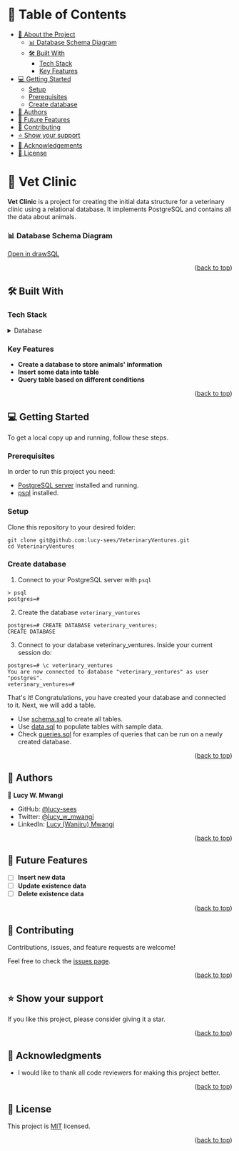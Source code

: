 # 📗 Table of Contents

- [📖 About the Project](#about-project)
  - [📊 Database Schema Diagram](#database-schema-diagram)
  - [🛠 Built With](#built-with)
    - [Tech Stack](#tech-stack)
    - [Key Features](#key-features)
  <!-- - [🚀 Live Demo](#live-demo) -->
- [💻 Getting Started](#getting-started)
  - [Setup](#setup)
  - [Prerequisites](#prerequisites)
  - [Create database](#create-database)
- [👥 Authors](#authors)
- [🔭 Future Features](#future-features)
- [🤝 Contributing](#contributing)
- [⭐️ Show your support](#support)
- [🙏 Acknowledgements](#acknowledgements)
- [📝 License](#license)

# 📖 Vet Clinic <a name="about-project"></a>

**Vet Clinic** is a project for creating the initial data structure for a veterinary clinic using a relational database. It implements PostgreSQL and contains all the data about animals.

### 📊 Database Schema Diagram <a name="database-schema-diagram"></a>
<!-- <div align="center">
  <img src="./database-schema-diagram.png" alt="database-schema-diagram" />
  <br/>
</div> -->

[Open in drawSQL](https://drawsql.app/teams/lucy-wanjiru/diagrams/veterinaryventures)

<p align="right">(<a href="#readme-top">back to top</a>)</p>

## 🛠 Built With <a name="built-with"></a>

### Tech Stack <a name="tech-stack"></a>

<details>
<summary>Database</summary>
  <ul>
    <li><a href="https://www.postgresql.org/">PostgreSQL</a></li>
  </ul>
</details>

### Key Features <a name="key-features"></a>

- **Create a database to store animals' information**
- **Insert some data into table**
- **Query table based on different conditions**

<p align="right">(<a href="#readme-top">back to top</a>)</p>

<!-- ## 🚀 Live Demo <a name="live-demo"></a>

- Deploying soon... -->
<!-- 
<p align="right">(<a href="#readme-top">back to top</a>)</p> -->

## 💻 Getting Started <a name="getting-started"></a>

To get a local copy up and running, follow these steps.

### Prerequisites

In order to run this project you need:

- [PostgreSQL server](https://www.postgresql.org/download/) installed and running.
- [psql](https://www.postgresql.org/docs/current/app-psql.html) installed.

### Setup

Clone this repository to your desired folder:

```
git clone git@github.com:lucy-sees/VeterinaryVentures.git
cd VeterinaryVentures
```
### Create database

1. Connect to your PostgreSQL server with `psql`
```
> psql
postgres=#
```

2. Create the database `veterinary_ventures`
```
postgres=# CREATE DATABASE veterinary_ventures;
CREATE DATABASE
```

3. Connect to your database veterinary_ventures. Inside your current session do:
```
postgres=# \c veterinary_ventures
You are now connected to database "veterinary_ventures" as user "postgres".
veterinary_ventures=#
```

That's it! Congratulations, you have created your database and connected to it. Next, we will add a table.

- Use [schema.sql](./schema.sql) to create all tables.
- Use [data.sql](./data.sql) to populate tables with sample data.
- Check [queries.sql](./queries.sql) for examples of queries that can be run on a newly created database.

<p align="right">(<a href="#readme-top">back to top</a>)</p>

## 👥 Authors <a name="authors"></a>

👤 **Lucy W. Mwangi**

- GitHub: [@lucy-sees](https://github.com/lucy-sees)
- Twitter: [@lucy_w_mwangi](https://twitter.com/lucy_w_mwangi)
- LinkedIn: [Lucy (Wanjiru) Mwangi](https://www.linkedin.com/in/lucy-wanjiru-mwangi)

<p align="right">(<a href="#readme-top">back to top</a>)</p>

## 🔭 Future Features <a name="future-features"></a>

- [ ] **Insert new data**
- [ ] **Update existence data**
- [ ] **Delete existence data**

<p align="right">(<a href="#readme-top">back to top</a>)</p>

## 🤝 Contributing <a name="contributing"></a>

Contributions, issues, and feature requests are welcome!

Feel free to check the [issues page](https://github.com/lucy-sees/VeterinaryVentures/issues).

<p align="right">(<a href="#readme-top">back to top</a>)</p>

## ⭐️ Show your support <a name="support"></a>

If you like this project, please consider giving it a star.

<p align="right">(<a href="#readme-top">back to top</a>)</p>

## 🙏 Acknowledgments <a name="acknowledgements"></a>

- I would like to thank all code reviewers for making this project better.

<p align="right">(<a href="#readme-top">back to top</a>)</p>

## 📝 License <a name="license"></a>

This project is [MIT](https://github.com/lucy-sees/VeterinaryVentures/blob/b69b1e5aa3a6d1f3bd8c487d5325567a88badce2/LICENSE) licensed.

<p align="right">(<a href="#readme-top">back to top</a>)</p>
